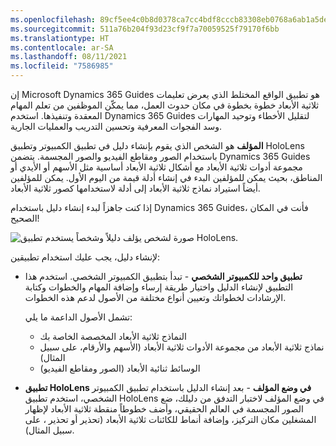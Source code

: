 ```yaml
---
ms.openlocfilehash: 89cf5ee4c0b8d0378ca7cc4bdf8cccb83308eb0768a6ab1a5de1000ea4f3b5a4
ms.sourcegitcommit: 511a76b204f93d23cf9f7a70059525f79170f6bb
ms.translationtype: HT
ms.contentlocale: ar-SA
ms.lasthandoff: 08/11/2021
ms.locfileid: "7586985"
---
```

إن Microsoft Dynamics 365 Guides هو تطبيق الواقع المختلط الذي يعرض تعليمات ثلاثية الأبعاد خطوة بخطوة في مكان حدوث العمل، مما يمكّن الموظفين من تعلم المهام المعقدة وتنفيذها. استخدم Dynamics 365 Guides لتقليل الأخطاء وتوحيد المهارات وسد الفجوات المعرفية وتحسين التدريب والعمليات الجارية.

**المؤلف** هو الشخص الذي يقوم بإنشاء دليل في تطبيق الكمبيوتر وتطبيق HoloLens باستخدام الصور ومقاطع الفيديو والصور المجسمة. يتضمن Dynamics 365 Guides مجموعة أدوات ثلاثية الأبعاد مع أشكال ثلاثية الأبعاد أساسية مثل الأسهم أو الأيدي أو المناطق، بحيث يمكن للمؤلفين البدء في إنشاء أدلة قيمة من اليوم الأول. يمكن للمؤلفين أيضاً استيراد نماذج ثلاثية الأبعاد إلى أدلة لاستخدامها كصور ثلاثية الأبعاد.

إذا كنت جاهزاً لبدء إنشاء دليل باستخدام Dynamics 365 Guides، فأنت في المكان الصحيح!

![صورة لشخص يؤلف دليلاً وشخصاً يستخدم تطبيق HoloLens.](../media/authoring-overview.png)

لإنشاء دليل، يجب عليك استخدام تطبيقين:

- **تطبيق واحد للكمبيوتر الشخصي** - تبدأ بتطبيق الكمبيوتر الشخصي. استخدم هذا التطبيق لإنشاء الدليل واختيار طريقة إرساء وإضافة المهام والخطوات وكتابة الإرشادات لخطواتك وتعيين أنواع مختلفة من الأصول لدعم هذه الخطوات. 

    تشمل الأصول الداعمة ما يلي:
    - النماذج ثلاثية الأبعاد المخصصة الخاصة بك
    - نماذج ثلاثية الأبعاد من مجموعة الأدوات ثلاثية الأبعاد (الأسهم والأرقام، على سبيل المثال)
    - الوسائط ثنائية الأبعاد (الصور ومقاطع الفيديو)

- **تطبيق HoloLens في وضع المؤلف** - بعد إنشاء الدليل باستخدام تطبيق الكمبيوتر الشخصي، استخدم تطبيق HoloLens في وضع المؤلف لاختبار التدفق من دليلك، ضع الصور المجسمة في العالم الحقيقي، وأضف خطوطاً منقطة ثلاثية الأبعاد لإظهار المشغلين مكان التركيز، وإضافة أنماط للكائنات ثلاثية الأبعاد (تحذير أو تحذير ، على سبيل المثال).